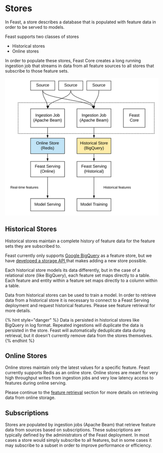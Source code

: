 # Stores

In Feast, a store describes a database that is populated with feature data in order to be served to models.

Feast supports two classes of stores

* Historical stores
* Online stores

In order to populate these stores, Feast Core creates a long running ingestion job that streams in data from all feature sources to all stores that subscribe to those feature sets.

![](../.gitbook/assets/image%20%282%29%20%281%29.png)

## Historical Stores

Historical stores maintain a complete history of feature data for the feature sets they are subscribed to.

Feast currently only supports [Google BigQuery](https://cloud.google.com/bigquery) as a feature store, but we have [developed a storage API ](https://github.com/gojek/feast/issues/482)that makes adding a new store possible.

Each historical store models its data differently, but in the case of a relational store \(like BigQuery\), each feature set maps directly to a table. Each feature and entity within a feature set maps directly to a column within a table.

Data from historical stores can be used to train a model. In order to retrieve data from a historical store it is necessary to connect to a Feast Serving deployment and request historical features. Please see feature retrieval for more details.

{% hint style="danger" %}
Data is persisted in historical stores like BigQuery in log format. Repeated ingestions will duplicate the data is persisted in the store. Feast will automatically deduplicate data during retrieval, but it doesn't currently remove data from the stores themselves.
{% endhint %}

## Online Stores

Online stores maintain only the latest values for a specific feature. Feast currently supports Redis as an online store. Online stores are meant for very high throughput writes from ingestion jobs and very low latency access to features during online serving.

Please continue to the [feature retrieval](feature-retrieval.md) section for more details on retrieving data from online storage.

## Subscriptions

Stores are populated by ingestion jobs \(Apache Beam\) that retrieve feature data from sources based on subscriptions. These subscriptions are typically defined by the administrators of the Feast deployment. In most cases a store would simply subscribe to all features, but in some cases it may subscribe to a subset in order to improve performance or efficiency.

